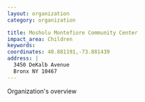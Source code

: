```yaml
---
layout: organization
category: organization

title: Mosholu Montefiore Community Center
impact_area: Children
keywords: 
coordinates: 40.881191,-73.881439
address: |
  3450 DeKalb Avenue
  Bronx NY 10467
---
```

Organization's overview
